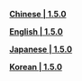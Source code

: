 **[Chinese | 1.5.0](https://autopatchcn.yuanshen.com/client_app/pc_mihoyo/20210428_4f4c4896195a34be/Audio_Chinese_1.5.0.zip)**

**[English | 1.5.0](https://autopatchcn.yuanshen.com/client_app/pc_mihoyo/20210428_4f4c4896195a34be/Audio_English(US)_1.5.0.zip)**

**[Japanese | 1.5.0](https://autopatchcn.yuanshen.com/client_app/pc_mihoyo/20210428_4f4c4896195a34be/Audio_Japanese_1.5.0.zip)**

**[Korean | 1.5.0](https://autopatchcn.yuanshen.com/client_app/pc_mihoyo/20210428_4f4c4896195a34be/Audio_Korean_1.5.0.zip)**
